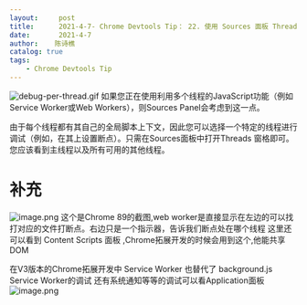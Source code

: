 ```yaml
---
layout:     post
title:      2021-4-7- Chrome Devtools Tip： 22. 使用 Sources 面板 Threads 调试
date:       2021-4-7
author:    陈诗樵
catalog: true
tags:
    - Chrome Devtools Tip
---
```


![debug-per-thread.gif](https://upload-images.jianshu.io/upload_images/8156292-f7e721beaffe14aa.gif?imageMogr2/auto-orient/strip)
如果您正在使用利用多个线程的JavaScript功能（例如Service Worker或Web Workers），则Sources Panel会考虑到这一点。

由于每个线程都有其自己的全局脚本上下文，因此您可以选择一个特定的线程进行调试（例如，在其上设置断点）。只需在Sources面板中打开Threads 窗格即可。您应该看到主线程以及所有可用的其他线程。

# 补充  
![image.png](https://upload-images.jianshu.io/upload_images/8156292-91bbd2172b895f2a.png?imageMogr2/auto-orient/strip%7CimageView2/2/w/1240)
这个是Chrome 89的截图,web worker是直接显示在左边的可以找打对应的文件打断点。右边只是一个指示器，告诉我们断点处在哪个线程
这里还可以看到 Content Scripts 面板 ,Chrome拓展开发的时候会用到这个,他能共享DOM


在V3版本的Chrome拓展开发中 Service Worker 也替代了 background.js
Service Worker的调试 还有系统通知等等的调试可以看Application面板
![image.png](https://upload-images.jianshu.io/upload_images/8156292-77a7f279e19de948.png?imageMogr2/auto-orient/strip%7CimageView2/2/w/1240)
